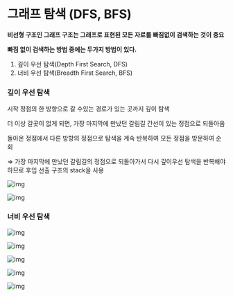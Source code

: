 # 그래프 탐색 (DFS, BFS)

**비선형 구조인 그래프 구조는 그래프로 표현된 모든 자료를 빠짐없이 검색하는 것이 중요**

**빠짐 없이 검색하는 방법 중에는 두가지 방법이 있다.**

1. 깊이 우선 탐색(Depth First Search, DFS)
2. 너비 우선 탐색(Breadth First Search, BFS)

### **깊이 우선 탐색**

시작 정점의 한 방향으로 갈 수있는 경로가 있는 곳까지 깊이 탐색

더 이상 갈곳이 없게 되면, 가장 마지막에 만났던 갈림길 간선이 있는 정점으로 되돌아옴

돌아온 정점에서 다른 방향의 정점으로 탐색을 계속 반복하여 모든 정점을 방문하여 순회

⇒ 가장 마지막에 만났던 갈림길의 정점으로 되돌아가서 다시 깊이우선 탐색을 반복해야 하므로 후입 선출 구조의 stack을 사용

![img](https://www.notion.so/image/https%3A%2F%2Fs3-us-west-2.amazonaws.com%2Fsecure.notion-static.com%2F60f13b32-77b7-4aa6-92d0-2f29d13255ae%2FUntitled.png?table=block&id=a45bc280-d97e-40cb-a50a-f7f3e2d57179&width=2490&cache=v2)

![img](https://www.notion.so/image/https%3A%2F%2Fs3-us-west-2.amazonaws.com%2Fsecure.notion-static.com%2F52bf04ff-43c8-4790-b24b-59b528194345%2FUntitled.png?table=block&id=b0af3f45-6b40-4d1a-bac8-b1f3636dc482&width=3320&cache=v2)



### 너비 우선 탐색

![img](https://www.notion.so/image/https%3A%2F%2Fs3-us-west-2.amazonaws.com%2Fsecure.notion-static.com%2Fe51bdf13-e41e-4e3c-88e2-efdbe0704c8c%2FUntitled.png?table=block&id=d4b4048e-0e20-4c40-8e69-dbe5f6a93259&width=2720&cache=v2)

![img](https://www.notion.so/image/https%3A%2F%2Fs3-us-west-2.amazonaws.com%2Fsecure.notion-static.com%2F8cd0780c-cc24-4df1-b297-415d9f864095%2FUntitled.png?table=block&id=156079e4-5315-4644-ac3e-7030fd1bb674&width=2240&cache=v2)

![img](https://www.notion.so/image/https%3A%2F%2Fs3-us-west-2.amazonaws.com%2Fsecure.notion-static.com%2Fc6635662-7636-4aef-8657-8800115eb91e%2FUntitled.png?table=block&id=8ed83512-0454-4456-9741-3f30a42b2ed7&width=2720&cache=v2)

![img](https://www.notion.so/image/https%3A%2F%2Fs3-us-west-2.amazonaws.com%2Fsecure.notion-static.com%2Ff1268210-ff17-49e3-aa6f-7ec5ba0157c8%2FUntitled.png?table=block&id=b7b9ccd9-d581-4ed8-b399-0973fffaa101&width=2720&cache=v2)

![img](https://www.notion.so/image/https%3A%2F%2Fs3-us-west-2.amazonaws.com%2Fsecure.notion-static.com%2F75f8a750-798d-48e9-a182-13c0a73f2dcd%2FUntitled.png?table=block&id=3f3defcf-9cf7-4a97-be5d-ebae97ec8b0b&width=2800&cache=v2)